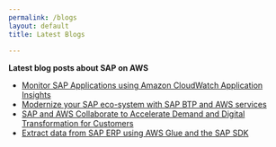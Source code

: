 ```yaml
---
permalink: /blogs
layout: default
title: Latest Blogs
 
---
```


**Latest blog posts about SAP on AWS**

* [Monitor SAP Applications using Amazon CloudWatch Application Insights](https://aws.amazon.com/blogs/awsforsap/monitor-sap-amazon-cloudwatch-application-insights/)
* [Modernize your SAP eco-system with SAP BTP and AWS services](https://aws.amazon.com/blogs/awsforsap/modernize-your-sap-eco-system-with-sap-btp-and-aws-services/)
* [SAP and AWS Collaborate to Accelerate Demand and Digital Transformation for Customers](https://aws.amazon.com/blogs/awsforsap/sap-and-aws-collaborate-to-accelerate-demand-and-digital-transformation-for-customers/)
* [Extract data from SAP ERP using AWS Glue and the SAP SDK](https://aws.amazon.com/blogs/big-data/extract-data-from-sap-erp-using-aws-glue-and-the-sap-sdk/)

